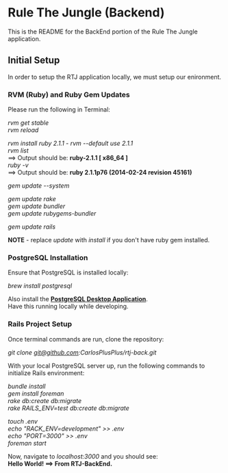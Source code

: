 # Rule The Jungle (Backend)

This is the README for the BackEnd portion of the Rule The Jungle application.

## Initial Setup

In order to setup the RTJ application locally, we must setup our enironment.

### RVM (Ruby) and Ruby Gem Updates

Please run the following in Terminal:

*rvm get stable*  
*rvm reload*  

*rvm install ruby 2.1.1* - *rvm --default use 2.1.1*  
*rvm list*  
==> Output should be: **ruby-2.1.1 [ x86_64 ]**  
*ruby -v*  
==> Output should be: **ruby 2.1.1p76 (2014-02-24 revision 45161)**

*gem update --system*  

*gem update rake*  
*gem update bundler*  
*gem update rubygems-bundler*  

*gem update rails*

**NOTE** - replace *update* with *install* if you don't have ruby gem installed.

### PostgreSQL Installation

Ensure that PostgreSQL is installed locally:

*brew install postgresql*  

Also install the **[PostgreSQL Desktop Application](http://postgresapp.com/)**.  
Have this running locally while developing.

### Rails Project Setup

Once terminal commands are run, clone the repository:

*git clone git@github.com:CarlosPlusPlus/rtj-back.git*

With your local PostgreSQL server up, run the following commands to initialize Rails environment:

*bundle install*  
*gem install foreman*  
*rake db:create db:migrate*  
*rake RAILS_ENV=test db:create db:migrate* 

*touch .env*  
*echo "RACK_ENV=development" >> .env*  
*echo "PORT=3000" >> .env*  
*foreman start*  

Now, navigate to *localhost:3000* and you should see:  
**Hello World! ==> From RTJ-BackEnd.**

